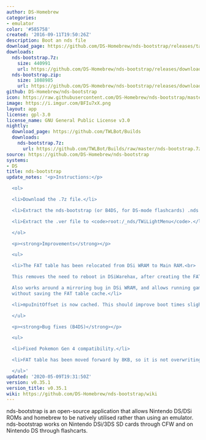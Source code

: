 ```yaml
---
author: DS-Homebrew
categories:
- emulator
color: '#585758'
created: '2016-09-11T19:50:26Z'
description: Boot an nds file
download_page: https://github.com/DS-Homebrew/nds-bootstrap/releases/tag/v0.35.1
downloads:
  nds-bootstrap.7z:
    size: 440991
    url: https://github.com/DS-Homebrew/nds-bootstrap/releases/download/v0.35.1/nds-bootstrap.7z
  nds-bootstrap.zip:
    size: 1088985
    url: https://github.com/DS-Homebrew/nds-bootstrap/releases/download/v0.35.1/nds-bootstrap.zip
github: DS-Homebrew/nds-bootstrap
icon: https://raw.githubusercontent.com/DS-Homebrew/nds-bootstrap/master/retail/assets/icon.bmp
image: https://i.imgur.com/BFIu7xX.png
layout: app
license: gpl-3.0
license_name: GNU General Public License v3.0
nightly:
  download_page: https://github.com/TWLBot/Builds
  downloads:
    nds-bootstrap.7z:
      url: https://github.com/TWLBot/Builds/raw/master/nds-bootstrap.7z
source: https://github.com/DS-Homebrew/nds-bootstrap
systems:
- DS
title: nds-bootstrap
update_notes: '<p>Instructions:</p>

  <ol>

  <li>Download the .7z file.</li>

  <li>Extract the nds-bootstrap (or B4DS, for DS-mode flashcards) .nds files, to <code>root:/_nds</code>.</li>

  <li>Extract the .ver file to <code>root:/_nds/TWiLightMenu</code>.</li>

  </ol>

  <p><strong>Improvements</strong></p>

  <ul>

  <li>The FAT table has been relocated from DSi WRAM to Main RAM.<br>

  This removes the need to reboot in DSiWarehax, after creating the FAT table.<br>

  Also works around a mirroring bug in DSi WRAM, and allows running games with DSiWarehax
  without saving the FAT table cache.</li>

  <li>mpuInitOffset is now cached. This should improve boot times slightly.</li>

  </ul>

  <p><strong>Bug fixes (B4DS)</strong></p>

  <ul>

  <li>Fixed Pokemon Gen 4 compatibility.</li>

  <li>FAT table has been moved forward by 8KB, so it is not overwriting DTCM.</li>

  </ul>'
updated: '2020-05-09T19:31:50Z'
version: v0.35.1
version_title: v0.35.1
wiki: https://github.com/DS-Homebrew/nds-bootstrap/wiki
---
```

nds-bootstrap is an open-source application that allows Nintendo DS/DSi ROMs and homebrew to be natively utilised rather than using an emulator. nds-bootstrap works on Nintendo DSi/3DS SD cards through CFW and on Nintendo DS through flashcarts.